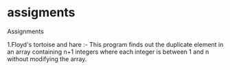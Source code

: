 # assigments
Assignments


1.Floyd's tortoise and hare :- This program finds out the duplicate element in an array containing n+1 integers where each integer is between 1 and n without modifying the array.
